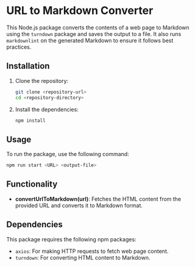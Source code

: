 # URL to Markdown Converter

This Node.js package converts the contents of a web page to Markdown using the
`turndown` package and saves the output to a file. It also runs `markdownlint`
on the generated Markdown to ensure it follows best practices.

## Installation

1. Clone the repository:

    ```sh
    git clone <repository-url>
    cd <repository-directory>
    ```

2. Install the dependencies:

    ```sh
    npm install
    ```

## Usage

To run the package, use the following command:

```sh
npm run start <URL> <output-file>
```

## Functionality

* **convertUrlToMarkdown(url)**: Fetches the HTML content from the provided URL
  and converts it to Markdown format.

## Dependencies

This package requires the following npm packages:

* `axios`: For making HTTP requests to fetch web page content.
* `turndown`: For converting HTML content to Markdown.
